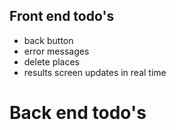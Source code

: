## Front end todo's
- back button
- error messages
- delete places
- results screen updates in real time

# Back end todo's


